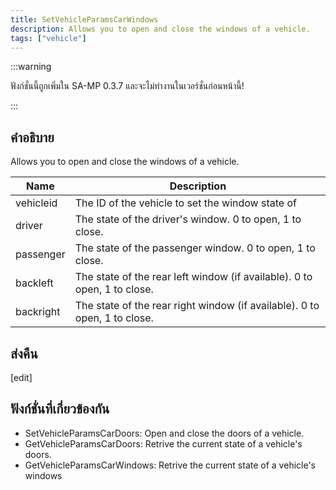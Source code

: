 ```yaml
---
title: SetVehicleParamsCarWindows
description: Allows you to open and close the windows of a vehicle.
tags: ["vehicle"]
---
```


:::warning

ฟังก์ชั่นนี้ถูกเพิ่มใน SA-MP 0.3.7 และจะไม่ทำงานในเวอร์ชั่นก่อนหน้านี้!

:::

## คำอธิบาย

Allows you to open and close the windows of a vehicle.

| Name      | Description                                                               |
| --------- | ------------------------------------------------------------------------- |
| vehicleid | The ID of the vehicle to set the window state of                          |
| driver    | The state of the driver's window. 0 to open, 1 to close.                  |
| passenger | The state of the passenger window. 0 to open, 1 to close.                 |
| backleft  | The state of the rear left window (if available). 0 to open, 1 to close.  |
| backright | The state of the rear right window (if available). 0 to open, 1 to close. |

## ส่งคืน

[edit]

## ฟังก์ชั่นที่เกี่ยวข้องกัน

- SetVehicleParamsCarDoors: Open and close the doors of a vehicle.
- GetVehicleParamsCarDoors: Retrive the current state of a vehicle's doors.
- GetVehicleParamsCarWindows: Retrive the current state of a vehicle's windows
